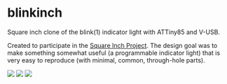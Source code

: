 # blinkinch

Square inch clone of the blink(1) indicator light with ATTiny85 and V-USB.

Created to participate in the [Square Inch Project](https://hackaday.io/project/7813-the-square-inch-project). The design goal was to make something somewhat useful (a programmable indicator light) that is very easy to reproduce (with minimal, common, through-hole parts).

![](https://raw.githubusercontent.com/spro/blinkinch/master/assembled.jpg)
![](https://raw.githubusercontent.com/spro/blinkinch/master/board/screenshot.png)
![](https://raw.githubusercontent.com/spro/blinkinch/master/enclosure/render.png)
